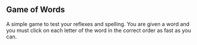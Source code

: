 ## Game of Words

A simple game to test your reflexes and spelling. You are given a word and you must click on each letter of the word in the correct order as fast as you can.
